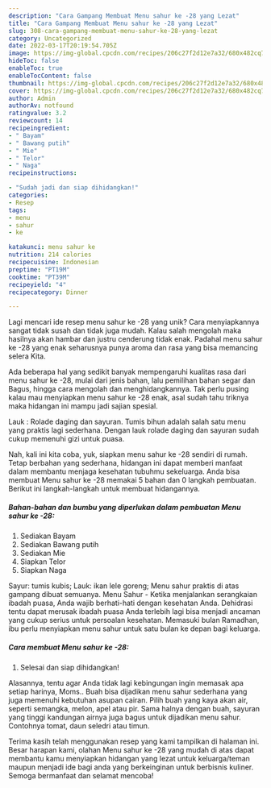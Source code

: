 ```yaml
---
description: "Cara Gampang Membuat Menu sahur ke -28 yang Lezat"
title: "Cara Gampang Membuat Menu sahur ke -28 yang Lezat"
slug: 308-cara-gampang-membuat-menu-sahur-ke-28-yang-lezat
category: Uncategorized
date: 2022-03-17T20:19:54.705Z
image: https://img-global.cpcdn.com/recipes/206c27f2d12e7a32/680x482cq70/menu-sahur-ke-28-foto-resep-utama.jpg
hideToc: false
enableToc: true
enableTocContent: false
thumbnail: https://img-global.cpcdn.com/recipes/206c27f2d12e7a32/680x482cq70/menu-sahur-ke-28-foto-resep-utama.jpg
cover: https://img-global.cpcdn.com/recipes/206c27f2d12e7a32/680x482cq70/menu-sahur-ke-28-foto-resep-utama.jpg
author: Admin
authorAv: notfound
ratingvalue: 3.2
reviewcount: 14
recipeingredient:
- " Bayam"
- " Bawang putih"
- " Mie"
- " Telor"
- " Naga"
recipeinstructions:

- "Sudah jadi dan siap dihidangkan!"
categories:
- Resep
tags:
- menu
- sahur
- ke

katakunci: menu sahur ke 
nutrition: 214 calories
recipecuisine: Indonesian
preptime: "PT19M"
cooktime: "PT39M"
recipeyield: "4"
recipecategory: Dinner

---
```





Lagi mencari ide resep menu sahur ke -28 yang unik? Cara menyiapkannya sangat tidak susah dan tidak juga mudah. Kalau salah mengolah maka hasilnya akan hambar dan justru cenderung tidak enak. Padahal menu sahur ke -28 yang enak seharusnya punya aroma dan rasa yang bisa memancing selera Kita.





Ada beberapa hal yang sedikit banyak mempengaruhi kualitas rasa dari menu sahur ke -28, mulai dari jenis bahan, lalu pemilihan bahan segar dan Bagus, hingga cara mengolah dan menghidangkannya. Tak perlu pusing kalau mau menyiapkan menu sahur ke -28 enak,      asal sudah tahu triknya maka hidangan ini mampu jadi sajian spesial.














Lauk : Rolade daging dan sayuran. Tumis bihun adalah salah satu menu yang praktis lagi sederhana. Dengan lauk rolade daging dan sayuran sudah cukup memenuhi gizi untuk puasa.






Nah, kali ini kita coba, yuk, siapkan menu sahur ke -28 sendiri di rumah. Tetap berbahan yang sederhana, hidangan ini dapat memberi manfaat dalam membantu menjaga kesehatan tubuhmu sekeluarga. Anda bisa membuat Menu sahur ke -28 memakai 5 bahan dan 0 langkah pembuatan. Berikut ini langkah-langkah untuk membuat hidangannya.

<!--inarticleads1-->

##### Bahan-bahan dan bumbu yang diperlukan dalam pembuatan Menu sahur ke -28:

1. Sediakan  Bayam
1. Sediakan  Bawang putih
1. Sediakan  Mie
1. Siapkan  Telor
1. Siapkan  Naga


Sayur: tumis kubis; Lauk: ikan lele goreng; Menu sahur praktis di atas gampang dibuat semuanya. Menu Sahur - Ketika menjalankan serangkaian ibadah puasa, Anda wajib berhati-hati dengan kesehatan Anda. Dehidrasi tentu dapat merusak ibadah puasa Anda terlebih lagi bisa menjadi ancaman yang cukup serius untuk persoalan kesehatan. Memasuki bulan Ramadhan, ibu perlu menyiapkan menu sahur untuk satu bulan ke depan bagi keluarga. 

<!--inarticleads2-->

##### Cara membuat Menu sahur ke -28:


1. Selesai dan siap dihidangkan!

Alasannya, tentu agar Anda tidak lagi kebingungan ingin memasak apa setiap harinya, Moms.. Buah bisa dijadikan menu sahur sederhana yang juga memenuhi kebutuhan asupan cairan. Pilih buah yang kaya akan air, seperti semangka, melon, apel atau pir. Sama halnya dengan buah, sayuran yang tinggi kandungan airnya juga bagus untuk dijadikan menu sahur. Contohnya tomat, daun seledri atau timun. 

Terima kasih telah menggunakan resep yang kami tampilkan di halaman ini. Besar harapan kami, olahan Menu sahur ke -28 yang mudah di atas dapat membantu kamu menyiapkan hidangan yang lezat untuk keluarga/teman maupun menjadi ide bagi anda yang berkeinginan untuk berbisnis kuliner. Semoga bermanfaat dan selamat mencoba!

